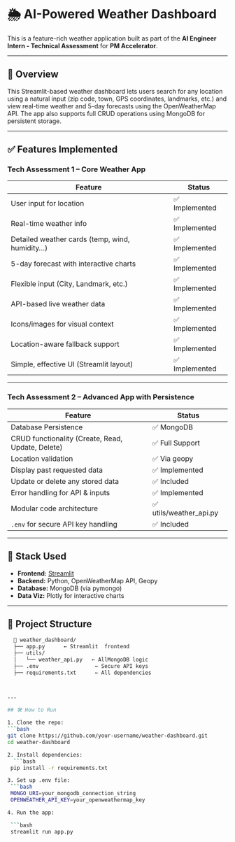 # 🌦️ AI-Powered Weather Dashboard

This is a feature-rich weather application built as part of the **AI Engineer Intern - Technical Assessment** for **PM Accelerator**.

---

## 📌 Overview

This Streamlit-based weather dashboard lets users search for any location using a natural input (zip code, town, GPS coordinates, landmarks, etc.) and view real-time weather and 5-day forecasts using the OpenWeatherMap API. The app also supports full CRUD operations using MongoDB for persistent storage.

---

## ✅ Features Implemented

### Tech Assessment 1 – Core Weather App

| Feature                                           | Status           |
|--------------------------------------------------|------------------|
| User input for location                          | ✅ Implemented   |
| Real-time weather info                           | ✅ Implemented   |
| Detailed weather cards (temp, wind, humidity…)   | ✅ Implemented   |
| 5-day forecast with interactive charts           | ✅ Implemented   |
| Flexible input (City, Landmark, etc.)       | ✅ Implemented   |
| API-based live weather data                      | ✅ Implemented   |
| Icons/images for visual context                  | ✅ Implemented   |
| Location-aware fallback support                  | ✅ Implemented   |
| Simple, effective UI (Streamlit layout)          | ✅ Implemented   |

---

### Tech Assessment 2 – Advanced App with Persistence

| Feature                                           | Status           |
|--------------------------------------------------|------------------|
| Database Persistence                             | ✅ MongoDB       |
| CRUD functionality (Create, Read, Update, Delete)| ✅ Full Support  |
| Location validation                              | ✅ Via geopy     |
| Display past requested data                      | ✅ Implemented   |
| Update or delete any stored data                 | ✅ Included      |
| Error handling for API & inputs                  | ✅ Implemented   |
| Modular code architecture                        | ✅ utils/weather_api.py |
| `.env` for secure API key handling               | ✅ Included      |

---

## 🧠 Stack Used

- **Frontend:** [Streamlit](https://streamlit.io/)
- **Backend:** Python, OpenWeatherMap API, Geopy
- **Database:** MongoDB (via pymongo)
- **Data Viz:** Plotly for interactive charts

---

## 📂 Project Structure

   ```bash
     📁 weather_dashboard/
     ├── app.py      ← Streamlit  frontend
     ├── utils/
     │   └── weather_api.py   ← AllMongoDB logic
     ├── .env                  ← Secure API keys
     ├── requirements.txt      ← All dependencies



---

## 🛠️ How to Run

1. Clone the repo:
   ```bash
   git clone https://github.com/your-username/weather-dashboard.git
   cd weather-dashboard

2. Install dependencies:
     ```bash
    pip install -r requirements.txt

3. Set up .env file:
    ```bash
    MONGO_URI=your_mongodb_connection_string
    OPENWEATHER_API_KEY=your_openweathermap_key

4. Run the app:

    ```bash
    streamlit run app.py
